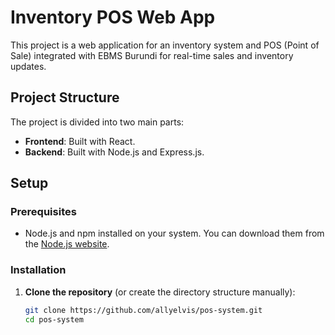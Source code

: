# Inventory POS Web App

This project is a web application for an inventory system and POS (Point of Sale) integrated with EBMS Burundi for real-time sales and inventory updates.

## Project Structure

The project is divided into two main parts:
- **Frontend**: Built with React.
- **Backend**: Built with Node.js and Express.js.

## Setup

### Prerequisites

- Node.js and npm installed on your system. You can download them from the [Node.js website](https://nodejs.org/).

### Installation

1. **Clone the repository** (or create the directory structure manually):
   ```bash
   git clone https://github.com/allyelvis/pos-system.git
   cd pos-system
